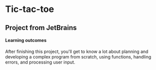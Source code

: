# Tic-tac-toe
## Project from JetBrains
#### Learning outcomes  
After finishing this project, you'll get to know a lot about planning and developing a complex program from scratch, using functions, handling errors, and processing user input.
